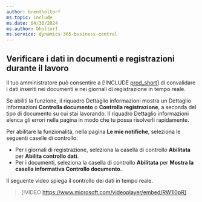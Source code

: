 ```yaml
---
author: brentholtorf
ms.topic: include
ms.date: 04/30/2024
ms.author: bholtorf
ms.service: dynamics-365-business-central
---
```

## <a name="check-data-in-documents-and-journals-while-you-work"></a>Verificare i dati in documenti e registrazioni durante il lavoro

Il tuo amministratore può consentire a [!INCLUDE [prod_short](prod_short.md)] di convalidare i dati inseriti nei documenti e nei giornali di registrazione in tempo reale.

Se abiliti la funzione, il riquadro Dettaglio informazioni mostra un Dettaglio informazioni **Controlla documento** o **Controlla registrazione**, a seconda del tipo di documento su cui stai lavorando. Il riquadro Dettaglio informazioni elenca gli errori nella pagina in modo che tu possa risolverli rapidamente.

Per abilitare la funzionalità, nella pagina **Le mie notifiche**, seleziona le seguenti caselle di controllo:

* Per i giornali di registrazione, seleziona la casella di controllo **Abilitata** per **Abilita controllo dati**.
* Per i documenti, seleziona la casella di controllo **Abilitata** per **Mostra la casella informativa Controllo documento**.

Il seguente video spiega il controllo dei dati in tempo reale.

> [!VIDEO https://www.microsoft.com/videoplayer/embed/RW1l0pR]

